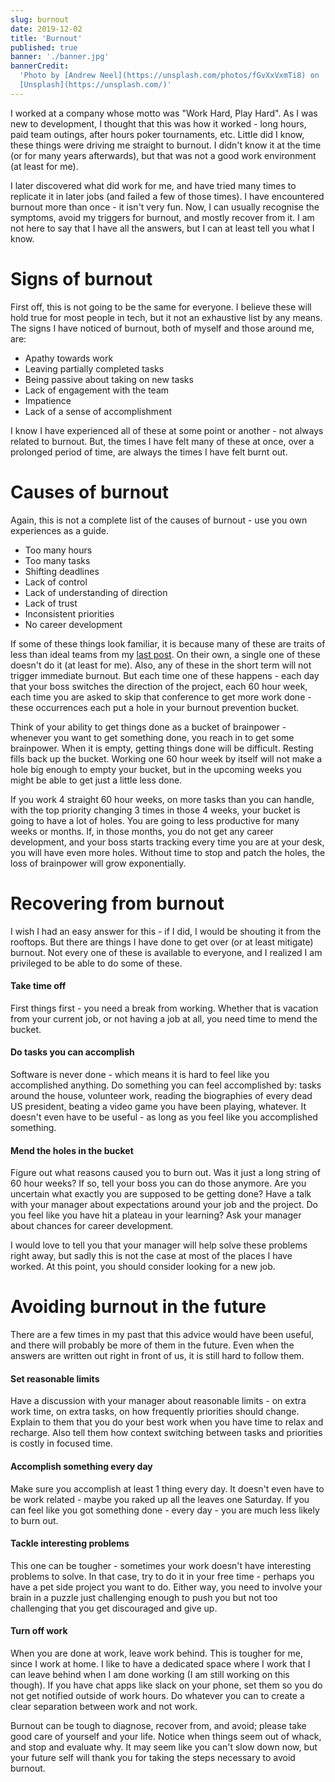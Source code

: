 ```yaml
---
slug: burnout
date: 2019-12-02
title: 'Burnout'
published: true
banner: './banner.jpg'
bannerCredit:
  'Photo by [Andrew Neel](https://unsplash.com/photos/fGvXxVxmTi8) on
  [Unsplash](https://unsplash.com/)'
---
```


I worked at a company whose motto was "Work Hard, Play Hard". As I was new to development, I thought that this was how it worked - long hours, paid team outings, after hours poker tournaments, etc. Little did I know, these things were driving me straight to burnout. I didn't know it at the time (or for many years afterwards), but that was not a good work environment (at least for me).

I later discovered what did work for me, and have tried many times to replicate it in later jobs (and failed a few of those times). I have encountered burnout more than once - it isn't very fun. Now, I can usually recognise the symptoms, avoid my triggers for burnout, and mostly recover from it. I am not here to say that I have all the answers, but I can at least tell you what I know.

# Signs of burnout

First off, this is not going to be the same for everyone. I believe these will hold true for most people in tech, but it not an exhaustive list by any means. The signs I have noticed of burnout, both of myself and those around me, are:

* Apathy towards work
* Leaving partially completed tasks
* Being passive about taking on new tasks
* Lack of engagement with the team
* Impatience
* Lack of a sense of accomplishment

I know I have experienced all of these at some point or another - not always related to burnout. But, the times I have felt many of these at once, over a prolonged period of time, are always the times I have felt burnt out.

# Causes of burnout

Again, this is not a complete list of the causes of burnout - use you own experiences as a guide.

* Too many hours
* Too many tasks
* Shifting deadlines
* Lack of control
* Lack of understanding of direction
* Lack of trust
* Inconsistent priorities
* No career development

If some of these things look familiar, it is because many of these are traits of less than ideal teams from my <a href="/blog/product-team">last post</a>. On their own, a single one of these doesn't do it (at least for me). Also, any of these in the short term will not trigger immediate burnout. But each time one of these happens - each day that your boss switches the direction of the project, each 60 hour week, each time you are asked to skip that conference to get more work done - these occurrences each put a hole in your burnout prevention bucket.

Think of your ability to get things done as a bucket of brainpower - whenever you want to get something done, you reach in to get some brainpower. When it is empty, getting things done will be difficult. Resting fills back up the bucket. Working one 60 hour week by itself will not make a hole big enough to empty your bucket, but in the upcoming weeks you might be able to get just a little less done.

If you work 4 straight 60 hour weeks, on more tasks than you can handle, with the top priority changing 3 times in those 4 weeks, your bucket is going to have a lot of holes. You are going to less productive for many weeks or months. If, in those months, you do not get any career development, and your boss starts tracking every time you are at your desk, you will have even more holes. Without time to stop and patch the holes, the loss of brainpower will grow exponentially.

# Recovering from burnout

I wish I had an easy answer for this - if I did, I would be shouting it from the rooftops. But there are things I have done to get over (or at least mitigate) burnout. Not every one of these is available to everyone, and I realized I am privileged to be able to do some of these.

#### Take time off

First things first - you need a break from working. Whether that is vacation from your current job, or not having a job at all, you need time to mend the bucket.

#### Do tasks you can accomplish

Software is never done - which means it is hard to feel like you accomplished anything. Do something you can feel accomplished by: tasks around the house, volunteer work, reading the biographies of every dead US president, beating a video game you have been playing, whatever. It doesn't even have to be useful - as long as you feel like you accomplished something.

#### Mend the holes in the bucket

Figure out what reasons caused you to burn out. Was it just a long string of 60 hour weeks? If so, tell your boss you can do those anymore. Are you uncertain what exactly you are supposed to be getting done? Have a talk with your manager about expectations around your job and the project. Do you feel like you have hit a plateau in your learning? Ask your manager about chances for career development.

I would love to tell you that your manager will help solve these problems right away, but sadly this is not the case at most of the places I have worked. At this point, you should consider looking for a new job. 

# Avoiding burnout in the future

There are a few times in my past that this advice would have been useful, and there will probably be more of them in the future. Even when the answers are written out right in front of us, it is still hard to follow them.

#### Set reasonable limits

Have a discussion with your manager about reasonable limits - on extra work time, on extra tasks, on how frequently priorities should change. Explain to them that you do your best work when you have time to relax and recharge. Also tell them how context switching between tasks and priorities is costly in focused time.

#### Accomplish something every day

Make sure you accomplish at least 1 thing every day. It doesn't even have to be work related - maybe you raked up all the leaves one Saturday. If you can feel like you got something done - every day - you are much less likely to burn out.

#### Tackle interesting problems

This one can be tougher - sometimes your work doesn't have interesting problems to solve. In that case, try to do it in your free time - perhaps you have a pet side project you want to do. Either way, you need to involve your brain in a puzzle just challenging enough to push you but not too challenging that you get discouraged and give up.

#### Turn off work

When you are done at work, leave work behind. This is tougher for me, since I work at home. I like to have a dedicated space where I work that I can leave behind when I am done working (I am still working on this though). If you have chat apps like slack on your phone, set them so you do not get notified outside of work hours. Do whatever you can to create a clear separation between work and not work.

Burnout can be tough to diagnose, recover from, and avoid; please take good care of yourself and your life. Notice when things seem out of whack, and stop and evaluate why. It may seem like you can't slow down now, but your future self will thank you for taking the steps necessary to avoid burnout. 